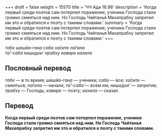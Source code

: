 +++
draft = false
weight = 15570
title = 'ЧЧ Ади 16.98'
description = 'Когда первый среди поэтов сам потерпел поражение, ученики Господа стали громко смеяться над ним. Но Господь Чайтанья Махапрабху запретил им это и обратился к поэту с такими словами.'
summary = 'Когда первый среди поэтов сам потерпел поражение, ученики Господа стали громко смеяться над ним. Но Господь Чайтанья Махапрабху запретил им это и обратился к поэту с такими словами.'
+++

_табе ш́ишйа-ган̣а саба ха̄сите ла̄гила  
та̄’-саба̄ нишедхи’ прабху кавире кахила_

## Пословный перевод

_табе_ — в то время; _ш́ишйа_\-_ган̣а_ — ученики; _саба_ — все; _ха̄сите_ — смеяться; _ла̄гила_ — начали; _та̄’_\-_саба̄_ — всем им; _нишедхи’_ — запретив; _прабху_ — Господь; _кавире_ — поэту; _кахила_ — сказал.

## Перевод

**Когда первый среди поэтов сам потерпел поражение, ученики Господа стали громко смеяться над ним. Но Господь Чайтанья Махапрабху запретил им это и обратился к поэту с такими словами.**
